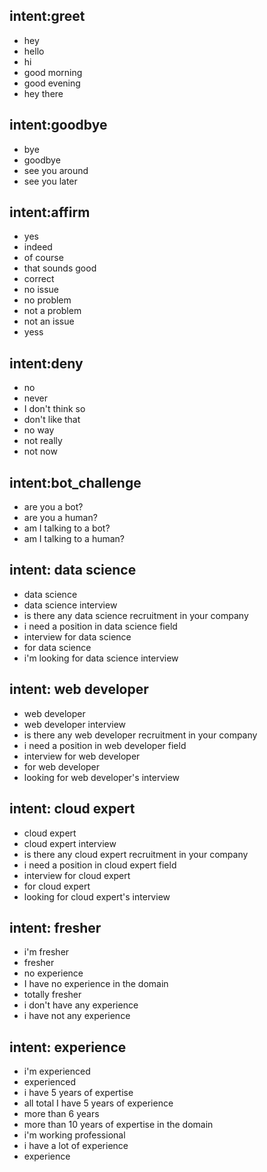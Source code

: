 ## intent:greet
- hey
- hello
- hi
- good morning
- good evening
- hey there

## intent:goodbye
- bye
- goodbye
- see you around
- see you later

## intent:affirm
- yes
- indeed
- of course
- that sounds good
- correct
- no issue
- no problem
- not a problem
- not an issue
- yess

## intent:deny
- no
- never
- I don't think so
- don't like that
- no way
- not really
- not now

## intent:bot_challenge
- are you a bot?
- are you a human?
- am I talking to a bot?
- am I talking to a human?

## intent: data science
- data science
- data science interview
- is there any data science recruitment in your company
- i need a position in data science field
- interview for data science
- for data science
- i'm looking for data science interview

## intent: web developer
- web developer
- web developer interview
- is there any web developer recruitment in your company
- i need a position in web developer field
- interview for web developer
- for web developer
- looking for web developer's interview

## intent: cloud expert
- cloud expert
- cloud expert interview
- is there any cloud expert recruitment in your company
- i need a position in cloud expert field
- interview for cloud expert
- for cloud expert
- looking for cloud expert's interview

## intent: fresher
- i'm fresher
- fresher
- no experience
- I have no experience in the domain
- totally fresher
- i don't have any experience
- i have not any experience

## intent: experience
- i'm experienced
- experienced
- i have 5 years of expertise
- all total I have 5 years of experience
- more than 6 years
- more than 10 years of expertise in the domain
- i'm working professional 
- i have a lot of experience
- experience
